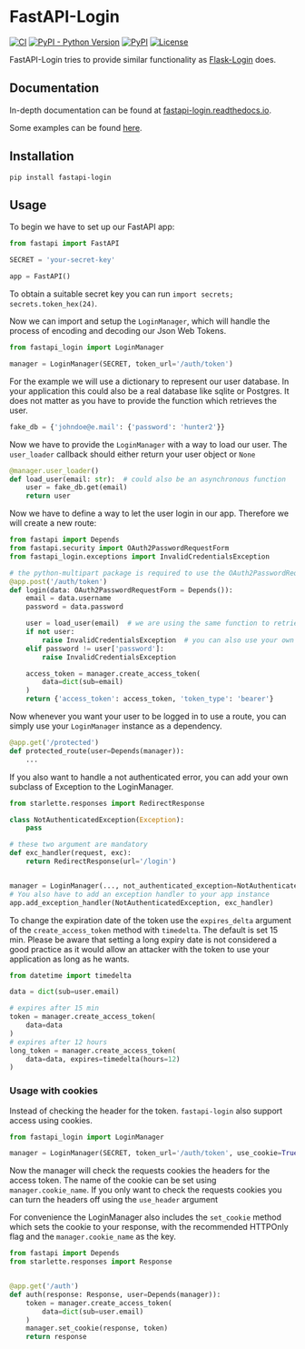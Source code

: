 # FastAPI-Login

[![CI](https://img.shields.io/github/actions/workflow/status/MushroomMaula/fastapi_login/python-tests.yml?branch=master)](https://github.com/MushroomMaula/fastapi_login/actions)
[![PyPI - Python Version](https://img.shields.io/pypi/pyversions/fastapi-login.svg)](https://pypi.org/project/fastapi-login/)
[![PyPI](https://img.shields.io/pypi/v/fastapi-login.svg)](https://pypi.org/project/fastapi-login/)
[![License](https://img.shields.io/github/license/MushroomMaula/fastapi_login.svg)](https://github.com/MushroomMaula/fastapi_login)

FastAPI-Login tries to provide similar functionality as [Flask-Login](https://github.com/maxcountryman/flask-login) does.

## Documentation

In-depth documentation can be found at [fastapi-login.readthedocs.io](https://fastapi-login.readthedocs.io/).

Some examples can be found [here](https://github.com/MushroomMaula/fastapi_login/tree/master/examples).

## Installation

```shell script
pip install fastapi-login
```

## Usage

To begin we have to set up our FastAPI app:

```python
from fastapi import FastAPI

SECRET = 'your-secret-key'

app = FastAPI()
```

To obtain a suitable secret key you can run `import secrets; secrets.token_hex(24)`.

Now we can import and setup the `LoginManager`, which will handle the process of encoding and decoding our Json Web Tokens.

```python
from fastapi_login import LoginManager

manager = LoginManager(SECRET, token_url='/auth/token')
```

For the example we will use a dictionary to represent our user database. In your
application this could also be a real database like sqlite or Postgres. It does not
matter as you have to provide the function which retrieves the user.

```python
fake_db = {'johndoe@e.mail': {'password': 'hunter2'}}
```

Now we have to provide the ``LoginManager`` with a way to load our user. The
`user_loader` callback should either return your user object or ``None``

```python
@manager.user_loader()
def load_user(email: str):  # could also be an asynchronous function
    user = fake_db.get(email)
    return user
```

Now we have to define a way to let the user login in our app. Therefore we will create
a new route:

```python
from fastapi import Depends
from fastapi.security import OAuth2PasswordRequestForm
from fastapi_login.exceptions import InvalidCredentialsException

# the python-multipart package is required to use the OAuth2PasswordRequestForm
@app.post('/auth/token')
def login(data: OAuth2PasswordRequestForm = Depends()):
    email = data.username
    password = data.password

    user = load_user(email)  # we are using the same function to retrieve the user
    if not user:
        raise InvalidCredentialsException  # you can also use your own HTTPException
    elif password != user['password']:
        raise InvalidCredentialsException

    access_token = manager.create_access_token(
        data=dict(sub=email)
    )
    return {'access_token': access_token, 'token_type': 'bearer'}
```

Now whenever you want your user to be logged in to use a route, you can simply
use your ``LoginManager`` instance as a dependency.

```python
@app.get('/protected')
def protected_route(user=Depends(manager)):
    ...
```

If you also want to handle a not authenticated error, you can add your own subclass of Exception to the LoginManager.

```python
from starlette.responses import RedirectResponse

class NotAuthenticatedException(Exception):
    pass

# these two argument are mandatory
def exc_handler(request, exc):
    return RedirectResponse(url='/login')


manager = LoginManager(..., not_authenticated_exception=NotAuthenticatedException)
# You also have to add an exception handler to your app instance
app.add_exception_handler(NotAuthenticatedException, exc_handler)
```

To change the expiration date of the token use the ``expires_delta`` argument of the `create_access_token` method
with `timedelta`. The default is set 15 min. Please be aware that setting a long expiry date is not considered a good practice
as it would allow an attacker with the token to use your application as long as he wants.

```python
from datetime import timedelta

data = dict(sub=user.email)

# expires after 15 min
token = manager.create_access_token(
    data=data
)
# expires after 12 hours
long_token = manager.create_access_token(
    data=data, expires=timedelta(hours=12)
)
```

### Usage with cookies

Instead of checking the header for the token. ``fastapi-login``  also support access using cookies.

```python
from fastapi_login import LoginManager

manager = LoginManager(SECRET, token_url='/auth/token', use_cookie=True)
```

Now the manager will check the requests cookies the headers for the access token. The name of the cookie can be set using
 ``manager.cookie_name``.
If you only want to check the requests cookies you can turn the headers off using the ``use_header`` argument

For convenience the LoginManager also includes the ``set_cookie`` method which sets the cookie to your response,
with the recommended HTTPOnly flag and the ``manager.cookie_name`` as the key.

```python
from fastapi import Depends
from starlette.responses import Response


@app.get('/auth')
def auth(response: Response, user=Depends(manager)):
    token = manager.create_access_token(
        data=dict(sub=user.email)
    )
    manager.set_cookie(response, token)
    return response
```
